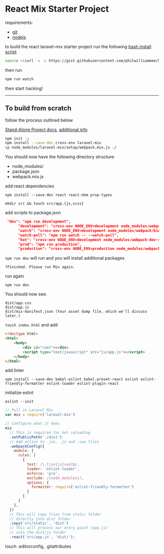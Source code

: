 # React Mix Starter Project

requirements:

* [git](https://git-scm.com/downloads)
* [nodejs](https://nodejs.org/en/download/)

to build the react laravel-mix starter project run the following [bash install script](https://gist.github.com/philwilliammee/5e5e8f06c8c5cd1dc820b74ef8187b88)

~~~bash
source <(curl -s -L https://gist.githubusercontent.com/philwilliammee/5e5e8f06c8c5cd1dc820b74ef8187b88/raw/fea688d064ba7e999e853bc21671c53d9e31cf70/rest_mix_starter_install.sh)
~~~

then run

~~~bash
npm run watch
~~~

then start hacking!

---

## To build from scratch

follow the process outlined below

[Stand-Alone Project docs](https://laravel-mix.com/docs/4.0/installation), [additional info](https://myprogramming.blog/posts/setting-up-laravel-mix-for-a-react-project)

~~~bash
npm init -y
npm install --save-dev cross-env laravel-mix
cp node_modules/laravel-mix/setup/webpack.mix.js ./
~~~

You should now have the following directory structure:

* node_modules/
* package.json
* webpack.mix.js

add react dependencies

`npm install --save-dev react react-dom prop-types`

`mkdir src && touch src/app.{js,scss}`

add scripts to package.json

~~~json
 "dev": "npm run development",
      "development": "cross-env NODE_ENV=development node_modules/webpack/bin/webpack.js --progress --hide-modules --config=node_modules/laravel-mix/setup/webpack.config.js",
      "watch": "cross-env NODE_ENV=development node_modules/webpack/bin/webpack.js --watch --progress --hide-modules --config=node_modules/laravel-mix/setup/webpack.config.js",
      "watch-poll": "npm run watch -- --watch-poll",
      "hot": "cross-env NODE_ENV=development node_modules/webpack-dev-server/bin/webpack-dev-server.js --inline --hot --config=node_modules/laravel-mix/setup/webpack.config.js",
      "prod": "npm run production",
      "production": "cross-env NODE_ENV=production node_modules/webpack/bin/webpack.js --no-progress --hide-modules --config=node_modules/laravel-mix/setup/webpack.config.js"
~~~

`npm run dev` will run and you will install additional packages

`?Finished. Please run Mix again.`

run again

`npm run dev`

You should now see:

```tree
dist/app.css
dist/app.js
dist/mix-manifest.json (Your asset dump file, which we'll discuss later.)
```

`touch index.html` and add

~~~html
<!doctype html>
<html>
    <body>
        <div id="root"></div>
        <script type="text/javascript" src="js/app.js"></script>
    </body>
</html>
~~~

add linter

`npm install --save-dev babel-eslint babel-preset-react eslint eslint-friendly-formatter eslint-loader eslint-plugin-react`

initialize eslint

`eslint --init`

~~~js
// Pull in Laravel Mix
var mix = require('laravel-mix')

// Configure what it does
mix
  // This is required for hot reloading
  .setPublicPath('./dist')
  // Add eslint to .jsx, .js and .vue files
  .webpackConfig({
    module: {
      rules: [
        {
          test: /\.(jsx|js|vue)$/,
          loader: 'eslint-loader',
          enforce: 'pre',
          exclude: /(node_modules)/,
          options: {
            formatter: require('eslint-friendly-formatter')
          }
        }
      ]
    },
  })
  // This will copy files from static folder
  // directly into dist folder
  .copy('src/static', 'dist')
  // This will process our entry point (app.js)
  // into the dist/js folder
  .react('src/app.js', 'dist/');
  ~~~

touch .editorconfig, .gitattributes
